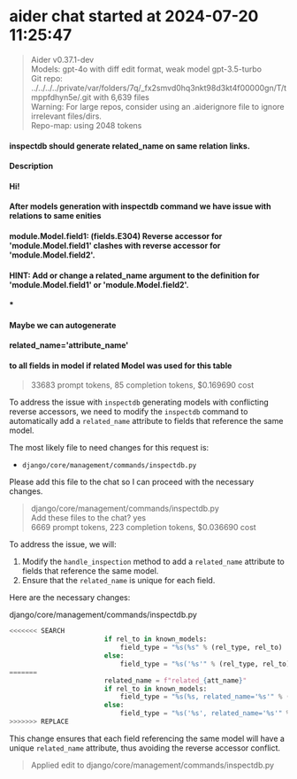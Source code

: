 
# aider chat started at 2024-07-20 11:25:47

> Aider v0.37.1-dev  
> Models: gpt-4o with diff edit format, weak model gpt-3.5-turbo  
> Git repo: ../../../../private/var/folders/7q/_fx2smvd0hq3nkt98d3kt4f00000gn/T/tmppfdhyn5e/.git with 6,639 files  
> Warning: For large repos, consider using an .aiderignore file to ignore irrelevant files/dirs.  
> Repo-map: using 2048 tokens  

#### inspectdb should generate related_name on same relation links.  
#### Description  
#### 	  
#### Hi!  
#### After models generation with inspectdb command we have issue with relations to same enities  
#### module.Model.field1: (fields.E304) Reverse accessor for 'module.Model.field1' clashes with reverse accessor for 'module.Model.field2'.  
#### HINT: Add or change a related_name argument to the definition for 'module.Model.field1' or 'module.Model.field2'.  
#### *  
#### Maybe we can autogenerate  
#### related_name='attribute_name'  
#### to all fields in model if related Model was used for this table  
> 33683 prompt tokens, 85 completion tokens, $0.169690 cost  

To address the issue with `inspectdb` generating models with conflicting reverse accessors, we need to modify the `inspectdb` command to automatically add a `related_name` attribute to fields that reference the same model.

The most likely file to need changes for this request is:
- `django/core/management/commands/inspectdb.py`

Please add this file to the chat so I can proceed with the necessary changes.

> django/core/management/commands/inspectdb.py  
> Add these files to the chat? yes  
> 6669 prompt tokens, 223 completion tokens, $0.036690 cost  

To address the issue, we will:

1. Modify the `handle_inspection` method to add a `related_name` attribute to fields that reference the same model.
2. Ensure that the `related_name` is unique for each field.

Here are the necessary changes:

django/core/management/commands/inspectdb.py
```python
<<<<<<< SEARCH
                        if rel_to in known_models:
                            field_type = "%s(%s" % (rel_type, rel_to)
                        else:
                            field_type = "%s('%s'" % (rel_type, rel_to)
=======
                        related_name = f"related_{att_name}"
                        if rel_to in known_models:
                            field_type = "%s(%s, related_name='%s'" % (rel_type, rel_to, related_name)
                        else:
                            field_type = "%s('%s', related_name='%s'" % (rel_type, rel_to, related_name)
>>>>>>> REPLACE
```

This change ensures that each field referencing the same model will have a unique `related_name` attribute, thus avoiding the reverse accessor conflict.

> Applied edit to django/core/management/commands/inspectdb.py  
